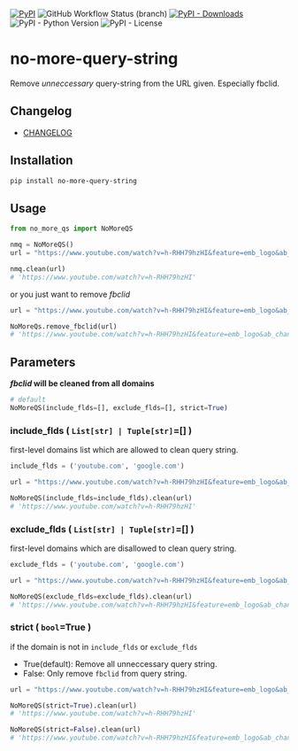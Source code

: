 [![PyPI](https://img.shields.io/pypi/v/no-more-query-string?style=flat-square)](https://pypi.org/project/no-more-query-string/)
![GitHub Workflow Status (branch)](https://img.shields.io/github/workflow/status/EltonChou/no-more-query-string/Python%20package/main?style=flat-square)
[![PyPI - Downloads](https://img.shields.io/pypi/dm/no-more-query-string?style=flat-square)](https://pypi.org/project/no-more-query-string/)
![PyPI - Python Version](https://img.shields.io/pypi/pyversions/no-more-query-string?style=flat-square)
![PyPI - License](https://img.shields.io/pypi/l/no-more-query-string?style=flat-square)

# no-more-query-string
Remove *unneccessary* query-string from the URL given. Especially fbclid.

## Changelog
+ [CHANGELOG](https://github.com/EltonChou/no-more-query-string/blob/main/CHANGELOG.md)
## Installation
```sh
pip install no-more-query-string
```

## Usage
```py
from no_more_qs import NoMoreQS

nmq = NoMoreQS()
url = "https://www.youtube.com/watch?v=h-RHH79hzHI&feature=emb_logo&ab_channel=Ceia"

nmq.clean(url)
# 'https://www.youtube.com/watch?v=h-RHH79hzHI'
```
or you just want to remove *fbclid*
```py
url = "https://www.youtube.com/watch?v=h-RHH79hzHI&feature=emb_logo&ab_channel=Ceia&fbclid=IwAR2NasdasdasdadasdfP58isTW-c3U"

NoMoreQs.remove_fbclid(url)
# 'https://www.youtube.com/watch?v=h-RHH79hzHI&feature=emb_logo&ab_channel=Ceia'
```
## Parameters
***fbclid* will be cleaned from all domains**
```py
# default
NoMoreQS(include_flds=[], exclude_flds=[], strict=True)
```
### include_flds ( `List[str] | Tuple[str]`=[] )

first-level domains list which are allowed to clean query string.
```py
include_flds = ('youtube.com', 'google.com')

url = "https://www.youtube.com/watch?v=h-RHH79hzHI&feature=emb_logo&ab_channel=Ceia&fbclid=IwAR2NasdasdasdadasdfP58isTW-c3U"

NoMoreQS(include_flds=include_flds).clean(url)
# 'https://www.youtube.com/watch?v=h-RHH79hzHI'
```
### exclude_flds ( `List[str] | Tuple[str]`=[] )

first-level domains which are disallowed to clean query string.
```py
exclude_flds = ('youtube.com', 'google.com')

url = "https://www.youtube.com/watch?v=h-RHH79hzHI&feature=emb_logo&ab_channel=Ceia&fbclid=IwAR2NasdasdasdadasdfP58isTW-c3U"

NoMoreQS(exclude_flds=exclude_flds).clean(url)
# 'https://www.youtube.com/watch?v=h-RHH79hzHI&feature=emb_logo&ab_channel=Ceia'

```
### strict ( `bool`=True )
if the domain is not in `include_flds` or `exclude_flds`
+ True(default): Remove all unneccessary query string.
+ False: Only remove `fbclid` from query string.
```py
url = "https://www.youtube.com/watch?v=h-RHH79hzHI&feature=emb_logo&ab_channel=Ceia&fbclid=IwAR2NasdasdasdadasdfP58isTW-c3U"

NoMoreQS(strict=True).clean(url)
# 'https://www.youtube.com/watch?v=h-RHH79hzHI'

NoMoreQS(strict=False).clean(url)
# 'https://www.youtube.com/watch?v=h-RHH79hzHI&feature=emb_logo&ab_channel=Ceia'
```
